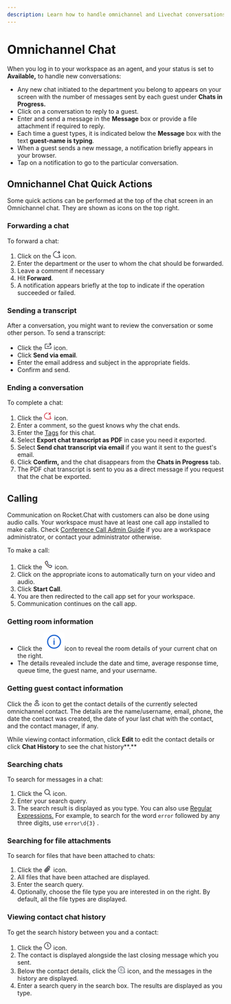 ```yaml
---
description: Learn how to handle omnichannel and Livechat conversations.
---
```


# Omnichannel Chat

When you log in to your workspace as an agent, and your status is set to **Available,** to handle new conversations:

* Any new chat initiated to the department you belong to appears on your screen with the number of messages sent by each guest under **Chats in Progress.**
* Click on a conversation to reply to a guest.
* Enter and send a message in the **Message** box or provide a file attachment if required to reply.
* Each time a guest types, it is indicated below the **Message** box with the text **guest-name is typing**.
* When a guest sends a new message, a notification briefly appears in your browser.
* Tap on a notification to go to the particular conversation.

## Omnichannel Chat Quick Actions

Some quick actions can be performed at the top of the chat screen in an Omnichannel chat. They are shown as icons on the top right.

### Forwarding a chat

To forward a chat:

1. Click on the <img src="../../../.gitbook/assets/forward-chat.png" alt="" data-size="line"> icon.
2. Enter the department or the user to whom the chat should be forwarded.
3. Leave a comment if necessary
4. Hit **Forward**.
5. A notification appears briefly at the top to indicate if the operation succeeded or failed.

### Sending a transcript

After a conversation, you might want to review the conversation or some other person. To send a transcript:

* Click the <img src="../../../.gitbook/assets/send-transcript.png" alt="" data-size="line"> icon.
* Click **Send via email**.
* Enter the email address and subject in the appropriate fields.
* Confirm and send.

### Ending a conversation

To complete a chat:

1. Click the <img src="../../../.gitbook/assets/end-conversation.png" alt="" data-size="line"> icon.
2. Enter a comment, so the guest knows why the chat ends.
3. Enter the [Tags](../../omnichannel/tags-managers-guide.md) for this chat.
4. Select **Export chat transcript as PDF** in case you need it exported.
5. Select **Send chat transcript via email** if you want it sent to the guest's email.
6. Click **Confirm,** and the chat disappears from the **Chats in Progress** tab.
7. The PDF chat transcript is sent to you as a direct message if you request that the chat be exported.

## Calling

Communication on Rocket.Chat with customers can also be done using audio calls. Your workspace must have at least one call app installed to make calls. Check [Conference Call Admin Guide](../../rocket.chat-conference-call/conference-call-admin-guide/) if you are a workspace administrator, or contact your administrator otherwise.

To make a call:

1. Click the <img src="../../../.gitbook/assets/phone-icon.png" alt="" data-size="line">icon.
2. Click on the appropriate icons to automatically turn on your video and audio.
3. Click **Start Call**.
4. You are then redirected to the call app set for your workspace.
5. Communication continues on the call app.

### Getting room information

* Click the <img src="../../../.gitbook/assets/info.png" alt="" data-size="line">icon to reveal the room details of your current chat on the right.
* The details revealed include the date and time, average response time, queue time, the guest name, and your username.

### Getting guest contact information

Click the ![](../../../.gitbook/assets/contact-info.png) icon to get the contact details of the currently selected omnichannel contact. The details are the name/username, email, phone, the date the contact was created, the date of your last chat with the contact, and the contact manager, if any.

While viewing contact information, click **Edit** to edit the contact details or click **Chat History** to see the chat history**.**

### Searching chats

To search for messages in a chat:

1. Click the ![](../../../.gitbook/assets/search.png) icon.
2. Enter your search query.
3. The search result is displayed as you type. You can also use [Regular Expressions.](https://en.wikipedia.org/wiki/Regular\_expression) For example, to search for the word `error` followed by any three digits, use `error\d{3}` .

### Searching for file attachments

To search for files that have been attached to chats:

1. Click the <img src="../../../.gitbook/assets/attach-file.png" alt="" data-size="line"> icon.
2. All files that have been attached are displayed.
3. Enter the search query.
4. Optionally, choose the file type you are interested in on the right. By default, all the file types are displayed.

### Viewing contact chat history

To get the search history between you and a contact:

1. Click the ![](../../../.gitbook/assets/contact-history.png) icon.
2. The contact is displayed alongside the last closing message which you sent.
3. Below the contact details, click the ![](../../../.gitbook/assets/messages.png) icon, and the messages in the history are displayed.
4. Enter a search query in the search box. The results are displayed as you type.
